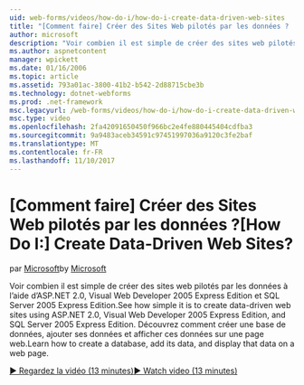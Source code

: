 ```yaml
---
uid: web-forms/videos/how-do-i/how-do-i-create-data-driven-web-sites
title: "[Comment faire] Créer des Sites Web pilotés par les données ? | Microsoft Docs"
author: microsoft
description: "Voir combien il est simple de créer des sites web pilotés par les données à l’aide d’ASP.NET 2.0, Visual Web Developer 2005 Express Edition et SQL Server 2005 Express Edition. En savoir plus..."
ms.author: aspnetcontent
manager: wpickett
ms.date: 01/16/2006
ms.topic: article
ms.assetid: 793a01ac-3800-41b2-b542-2d88715cbe3b
ms.technology: dotnet-webforms
ms.prod: .net-framework
msc.legacyurl: /web-forms/videos/how-do-i/how-do-i-create-data-driven-web-sites
msc.type: video
ms.openlocfilehash: 2fa42091650450f966bc2e4fe880445404cdfba3
ms.sourcegitcommit: 9a9483aceb34591c97451997036a9120c3fe2baf
ms.translationtype: MT
ms.contentlocale: fr-FR
ms.lasthandoff: 11/10/2017
---
```

<a name="how-do-i-create-data-driven-web-sites"></a><span data-ttu-id="280e2-105">[Comment faire] Créer des Sites Web pilotés par les données ?</span><span class="sxs-lookup"><span data-stu-id="280e2-105">[How Do I:] Create Data-Driven Web Sites?</span></span>
====================
<span data-ttu-id="280e2-106">par [Microsoft](https://github.com/microsoft)</span><span class="sxs-lookup"><span data-stu-id="280e2-106">by [Microsoft](https://github.com/microsoft)</span></span>

<span data-ttu-id="280e2-107">Voir combien il est simple de créer des sites web pilotés par les données à l’aide d’ASP.NET 2.0, Visual Web Developer 2005 Express Edition et SQL Server 2005 Express Edition.</span><span class="sxs-lookup"><span data-stu-id="280e2-107">See how simple it is to create data-driven web sites using ASP.NET 2.0, Visual Web Developer 2005 Express Edition, and SQL Server 2005 Express Edition.</span></span> <span data-ttu-id="280e2-108">Découvrez comment créer une base de données, ajouter ses données et afficher ces données sur une page web.</span><span class="sxs-lookup"><span data-stu-id="280e2-108">Learn how to create a database, add its data, and display that data on a web page.</span></span>

[<span data-ttu-id="280e2-109">&#9654; Regardez la vidéo (13 minutes)</span><span class="sxs-lookup"><span data-stu-id="280e2-109">&#9654; Watch video (13 minutes)</span></span>](https://channel9.msdn.com/Blogs/ASP-NET-Site-Videos/how-do-i-create-data-driven-web-sites)

